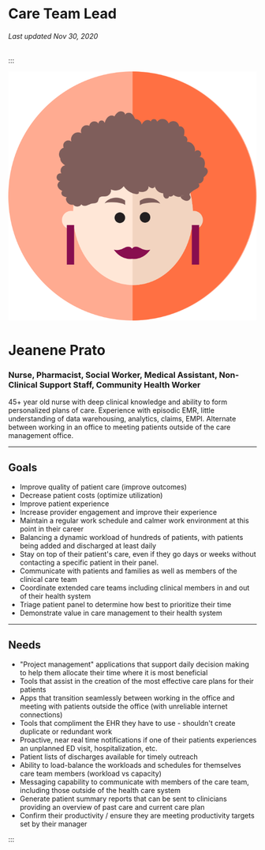 # Care Team Lead

###### Last updated Nov 30, 2020

:::

<div class="persona-header">

![Avatar Image](./assets/avatars/avatar94.svg)

<div>

# Jeanene Prato

### Nurse, Pharmacist, Social Worker, Medical Assistant, Non-Clinical Support Staff, Community Health Worker

45+ year old nurse with deep clinical knowledge and ability to form personalized plans of care. Experience with episodic EMR, little understanding of data warehousing, analytics, claims, EMPI. Alternate between working in an office to meeting patients outside of the care management office.

</div>

</div>

---

## Goals

-   Improve quality of patient care (improve outcomes)
-   Decrease patient costs (optimize utilization)
-   Improve patient experience
-   Increase provider engagement and improve their experience
-   Maintain a regular work schedule and calmer work environment at this point in their career
-   Balancing a dynamic workload of hundreds of patients, with patients being added and discharged at least daily
-   Stay on top of their patient's care, even if they go days or weeks without contacting a specific patient in their panel.
-   Communicate with patients and families as well as members of the clinical care team
-   Coordinate extended care teams including clinical members in and out of their health system
-   Triage patient panel to determine how best to prioritize their time
-   Demonstrate value in care management to their health system

---

## Needs

-   "Project management" applications that support daily decision making to help them allocate their time where it is most beneficial
-   Tools that assist in the creation of the most effective care plans for their patients
-   Apps that transition seamlessly between working in the office and meeting with patients outside the office (with unreliable internet connections)
-   Tools that compliment the EHR they have to use - shouldn't create duplicate or redundant work
-   Proactive, near real time notifications if one of their patients experiences an unplanned ED visit, hospitalization, etc.
-   Patient lists of discharges available for timely outreach
-   Ability to load-balance the workloads and schedules for themselves care team members (workload vs capacity)
-   Messaging capability to communicate with members of the care team, including those outside of the health care system
-   Generate patient summary reports that can be sent to clinicians providing an overview of past care and current care plan
-   Confirm their productivity / ensure they are meeting productivity targets set by their manager

:::

